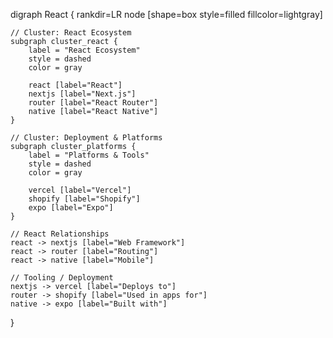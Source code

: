 digraph React {
    rankdir=LR
    node [shape=box style=filled fillcolor=lightgray]

    // Cluster: React Ecosystem
    subgraph cluster_react {
        label = "React Ecosystem"
        style = dashed
        color = gray

        react [label="React"]
        nextjs [label="Next.js"]
        router [label="React Router"]
        native [label="React Native"]
    }

    // Cluster: Deployment & Platforms
    subgraph cluster_platforms {
        label = "Platforms & Tools"
        style = dashed
        color = gray

        vercel [label="Vercel"]
        shopify [label="Shopify"]
        expo [label="Expo"]
    }

    // React Relationships
    react -> nextjs [label="Web Framework"]
    react -> router [label="Routing"]
    react -> native [label="Mobile"]

    // Tooling / Deployment
    nextjs -> vercel [label="Deploys to"]
    router -> shopify [label="Used in apps for"]
    native -> expo [label="Built with"]
}

